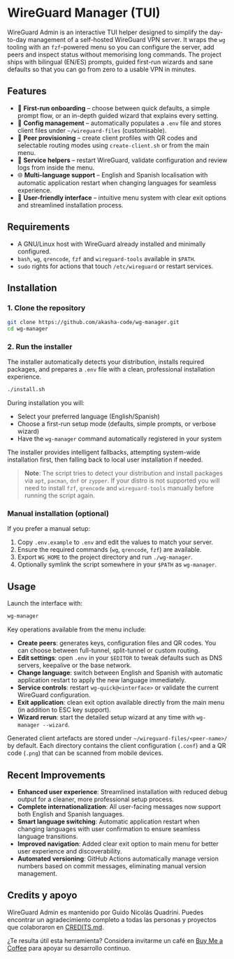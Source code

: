 # WireGuard Manager (TUI)

WireGuard Admin is an interactive TUI helper designed to simplify the day-to-day
management of a self-hosted WireGuard VPN server. It wraps the `wg` tooling with
an `fzf`-powered menu so you can configure the server, add peers and inspect
status without memorising long commands. The project ships with bilingual (EN/ES)
prompts, guided first-run wizards and sane defaults so that you can go from zero
to a usable VPN in minutes.

## Features

- 🚀 **First-run onboarding** – choose between quick defaults, a simple prompt
  flow, or an in-depth guided wizard that explains every setting.
- 📂 **Config management** – automatically populates a `.env` file and stores
  client files under `~/wireguard-files` (customisable).
- 👥 **Peer provisioning** – create client profiles with QR codes and selectable
  routing modes using `create-client.sh` or from the main menu.
- 🔁 **Service helpers** – restart WireGuard, validate configuration and review
  logs from inside the menu.
- 🌐 **Multi-language support** – English and Spanish localisation with automatic
  application restart when changing languages for seamless experience.
- 🚪 **User-friendly interface** – intuitive menu system with clear exit options
  and streamlined installation process.

## Requirements

- A GNU/Linux host with WireGuard already installed and minimally configured.
- `bash`, `wg`, `qrencode`, `fzf` and `wireguard-tools` available in `$PATH`.
- `sudo` rights for actions that touch `/etc/wireguard` or restart services.

## Installation

### 1. Clone the repository

```bash
git clone https://github.com/akasha-code/wg-manager.git
cd wg-manager
```

### 2. Run the installer

The installer automatically detects your distribution, installs required packages,
and prepares a `.env` file with a clean, professional installation experience.

```bash
./install.sh
```

During installation you will:
- Select your preferred language (English/Spanish)
- Choose a first-run setup mode (defaults, simple prompts, or verbose wizard)
- Have the `wg-manager` command automatically registered in your system

The installer provides intelligent fallbacks, attempting system-wide installation
first, then falling back to local user installation if needed.

> **Note**: The script tries to detect your distribution and install packages via
> `apt`, `pacman`, `dnf` or `zypper`. If your distro is not supported you will
> need to install `fzf`, `qrencode` and `wireguard-tools` manually before running
> the script again.

### Manual installation (optional)

If you prefer a manual setup:

1. Copy `.env.example` to `.env` and edit the values to match your server.
2. Ensure the required commands (`wg`, `qrencode`, `fzf`) are available.
3. Export `WG_HOME` to the project directory and run `./wg-manager`.
4. Optionally symlink the script somewhere in your `$PATH` as `wg-manager`.

## Usage

Launch the interface with:

```bash
wg-manager
```

Key operations available from the menu include:

- **Create peers**: generates keys, configuration files and QR codes. You can
  choose between full-tunnel, split-tunnel or custom routing.
- **Edit settings**: open `.env` in your `$EDITOR` to tweak defaults such as DNS
  servers, keepalive or the base network.
- **Change language**: switch between English and Spanish with automatic 
  application restart to apply the new language immediately.
- **Service controls**: restart `wg-quick@<interface>` or validate the current
  WireGuard configuration.
- **Exit application**: clean exit option available directly from the main menu
  (in addition to ESC key support).
- **Wizard rerun**: start the detailed setup wizard at any time with
  `wg-manager --wizard`.

Generated client artefacts are stored under `~/wireguard-files/<peer-name>/` by
default. Each directory contains the client configuration (`.conf`) and a QR
code (`.png`) that can be scanned from mobile devices.

## Recent Improvements

- **Enhanced user experience**: Streamlined installation with reduced debug output
  for a cleaner, more professional setup process.
- **Complete internationalization**: All user-facing messages now support both
  English and Spanish languages.
- **Smart language switching**: Automatic application restart when changing 
  languages with user confirmation to ensure seamless language transitions.
- **Improved navigation**: Added clear exit option to main menu for better
  user experience and discoverability.
- **Automated versioning**: GitHub Actions automatically manage version numbers
  based on commit messages, eliminating manual version management.

## Credits y apoyo

WireGuard Admin es mantenido por Guido Nicolás Quadrini. Puedes encontrar un
agradecimiento completo a todas las personas y proyectos que colaboraron en
[CREDITS.md](CREDITS.md).

¿Te resulta útil esta herramienta? Considera invitarme un café en
[Buy Me a Coffee](https://buymeacoffee.com/matekraft) para apoyar su
desarrollo continuo.
